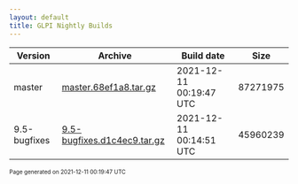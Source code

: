 ```yaml
---
layout: default
title: GLPI Nightly Builds
---
```


Version|Archive|Build date|Size
---|---|---|---
master|[master.68ef1a8.tar.gz](master.68ef1a8.tar.gz)|2021-12-11 00:19:47 UTC|87271975
9.5-bugfixes|[9.5-bugfixes.d1c4ec9.tar.gz](9.5-bugfixes.d1c4ec9.tar.gz)|2021-12-11 00:14:51 UTC|45960239

<font size="1">Page generated on 2021-12-11 00:19:47 UTC</font>
